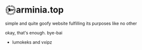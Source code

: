 # arminia.top <img src="/images/arminiatop.png" alt="logo" height="36px" align="left">

simple and quite goofy website fulfilling its purposes like no other

okay, that's enough.
bye-bai

- lumokeks and vxipz
